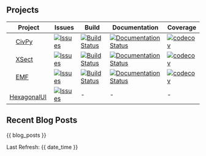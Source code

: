 ## Projects


| Project | Issues | Build | Documentation | Coverage |
| ------- | ------ | ----- | ------------- | -------- |
| <img width="12" src="https://upload.wikimedia.org/wikipedia/commons/thumb/c/c3/Python-logo-notext.svg/16px-Python-logo-notext.svg.png"> [CivPy](https://github.com/mpewsey/civpy) | [![Issues](https://img.shields.io/github/issues/mpewsey/civpy)](https://github.com/mpewsey/civpy/issues) | [![Build Status](https://travis-ci.com/mpewsey/civpy.svg?branch=master)](https://travis-ci.com/mpewsey/civpy) | [![Documentation Status](https://readthedocs.org/projects/civpy/badge/?version=latest)](https://civpy.readthedocs.io/en/latest/?badge=latest) | [![codecov](https://codecov.io/gh/mpewsey/civpy/branch/master/graph/badge.svg?token=zbJbsGGSoL)](https://codecov.io/gh/mpewsey/civpy) |
| <img width="12" src="https://upload.wikimedia.org/wikipedia/commons/thumb/c/c3/Python-logo-notext.svg/16px-Python-logo-notext.svg.png"> [XSect](https://github.com/mpewsey/xsect) | [![Issues](https://img.shields.io/github/issues/mpewsey/xsect)](https://github.com/mpewsey/xsect/issues) | [![Build Status](https://travis-ci.com/mpewsey/xsect.svg?branch=master)](https://travis-ci.com/mpewsey/xsect) | [![Documentation Status](https://readthedocs.org/projects/xsect/badge/?version=latest)](https://xsect.readthedocs.io/en/latest/?badge=latest) | [![codecov](https://codecov.io/gh/mpewsey/xsect/branch/master/graph/badge.svg?token=zbJbsGGSoL)](https://codecov.io/gh/mpewsey/xsect) |
| <img width="12" src="https://upload.wikimedia.org/wikipedia/commons/thumb/c/c3/Python-logo-notext.svg/16px-Python-logo-notext.svg.png"> [EMF](https://github.com/mpewsey/emf) | [![Issues](https://img.shields.io/github/issues/mpewsey/emf)](https://github.com/mpewsey/emf/issues) | [![Build Status](https://travis-ci.com/mpewsey/emf.svg?branch=master)](https://travis-ci.com/mpewsey/emf) | [![Documentation Status](https://readthedocs.org/projects/emf/badge/?version=latest)](https://emf.readthedocs.io/en/latest/?badge=latest) | [![codecov](https://codecov.io/gh/mpewsey/emf/branch/master/graph/badge.svg?token=zbJbsGGSoL)](https://codecov.io/gh/mpewsey/emf) |
| <img width="12" src="https://upload.wikimedia.org/wikipedia/commons/0/0d/C_Sharp_wordmark.svg"> [HexagonalUI](https://github.com/mpewsey/HexagonalUI) | [![Issues](https://img.shields.io/github/issues/mpewsey/HexagonalUI)](https://github.com/mpewsey/HexagonalUI/issues) | - | - | - |

## Recent Blog Posts

{{ blog_posts }}

Last Refresh: {{ date_time }}

